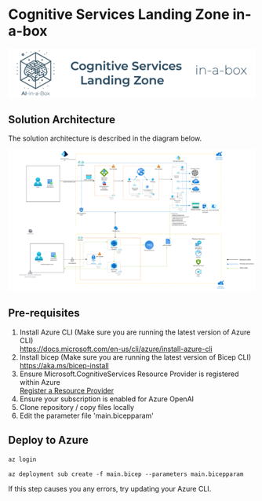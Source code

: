 # Cognitive Services Landing Zone in-a-box
![Banner](./readme_assets/banner.png)

## Solution Architecture

The solution architecture is described in the diagram below.

![Solution Architecture](./readme_assets/architecture.png)

## Pre-requisites
1. Install Azure CLI (Make sure you are running the latest version of Azure CLI)  
https://docs.microsoft.com/en-us/cli/azure/install-azure-cli
1. Install bicep (Make sure you are running the latest version of Bicep CLI)  
https://aka.ms/bicep-install
1. Ensure Microsoft.CognitiveServices Resource Provider is registered within Azure  
[Register a Resource Provider](https://learn.microsoft.com/en-us/azure/azure-resource-manager/management/resource-providers-and-types)
1. Ensure your subscription is enabled for Azure OpenAI
1. Clone repository / copy files locally
1. Edit the parameter file 'main.bicepparam'

## Deploy to Azure

```
az login
```

```
az deployment sub create -f main.bicep --parameters main.bicepparam
```
If this step causes you any errors, try updating your Azure CLI.